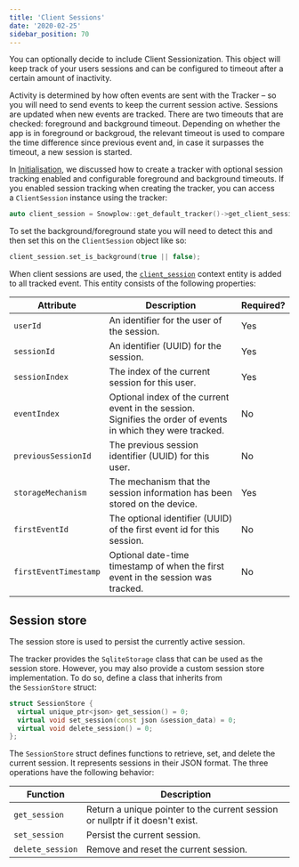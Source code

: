 ```yaml
---
title: 'Client Sessions'
date: '2020-02-25'
sidebar_position: 70
---
```


You can optionally decide to include Client Sessionization. This object will keep track of your users sessions and can be configured to timeout after a certain amount of inactivity.

Activity is determined by how often events are sent with the Tracker – so you will need to send events to keep the current session active. Sessions are updated when new events are tracked. There are two timeouts that are checked: foreground and background timeout. Depending on whether the app is in foreground or backgroud, the relevant timeout is used to compare the time difference since previous event and, in case it surpasses the timeout, a new session is started.

In [Initialisation](/docs/collecting-data/collecting-from-own-applications/c-tracker/initialisation/index.md), we discussed how to create a tracker with optional session tracking enabled and configurable foreground and background timeouts. If you enabled session tracking when creating the tracker, you can access a `ClientSession` instance using the tracker:

```cpp
auto client_session = Snowplow::get_default_tracker()->get_client_session();
```

To set the background/foreground state you will need to detect this and then set this on the `ClientSession` object like so:

```cpp
client_session.set_is_background(true || false);
```

When client sessions are used, the [`client_session`](http://iglucentral.com/schemas/com.snowplowanalytics.snowplow/client_session/jsonschema/1-0-2) context entity is added to all tracked event. This entity consists of the following properties:

| Attribute             | Description                                                                                                   | Required? |
| --------------------- | ------------------------------------------------------------------------------------------------------------- | --------- |
| `userId`              | An identifier for the user of the session.                                                                    | Yes       |
| `sessionId`           | An identifier (UUID) for the session.                                                                         | Yes       |
| `sessionIndex`        | The index of the current session for this user.                                                               | Yes       |
| `eventIndex`          | Optional index of the current event in the session. Signifies the order of events in which they were tracked. | No        |
| `previousSessionId`   | The previous session identifier (UUID) for this user.                                                         | No        |
| `storageMechanism`    | The mechanism that the session information has been stored on the device.                                     | Yes       |
| `firstEventId`        | The optional identifier (UUID) of the first event id for this session.                                        | No        |
| `firstEventTimestamp` | Optional date-time timestamp of when the first event in the session was tracked.                              | No        |

## Session store

The session store is used to persist the currently active session.

The tracker provides the `SqliteStorage` class that can be used as the session store. However, you may also provide a custom session store implementation. To do so, define a class that inherits from the `SessionStore` struct:

```cpp
struct SessionStore {
  virtual unique_ptr<json> get_session() = 0;
  virtual void set_session(const json &session_data) = 0;
  virtual void delete_session() = 0;
};
```

The `SessionStore` struct defines functions to retrieve, set, and delete the current session. It represents sessions in their JSON format. The three operations have the following behavior:

| Function         | Description                                                                    |
| ---------------- | ------------------------------------------------------------------------------ |
| `get_session`    | Return a unique pointer to the current session or nullptr if it doesn't exist. |
| `set_session`    | Persist the current session.                                                   |
| `delete_session` | Remove and reset the current session.                                          |
